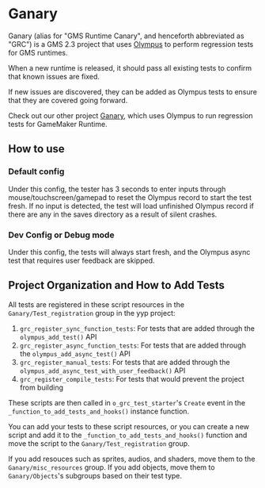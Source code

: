 # Ganary

Ganary (alias for "GMS Runtime Canary", and henceforth abbreviated as "GRC") is a GMS 2.3 project that uses [Olympus](https://github.com/bscotch/olympus) to perform regression tests for GMS runtimes.

When a new runtime is released, it should pass all existing tests to confirm that known issues are fixed.

If new issues are discovered, they can be added as Olympus tests to ensure that they are covered going forward.


Check out our other project [Ganary](https://github.com/bscotch/ganary), which uses Olympus to run regression tests for GameMaker Runtime.

## How to use

### Default config

Under this config, the tester has 3 seconds to enter inputs through mouse/touchscreen/gamepad to reset the Olympus record to start the test fresh. If no input is detected, the test will load unfinished Olympus record if there are any in the saves directory as a result of silent crashes.

### Dev Config or Debug mode

Under this config, the tests will always start fresh, and the Olympus async test that requires user feedback are skipped.

## Project Organization and How to Add Tests

All tests are registered in these script resources in the `Ganary/Test_registration` group in the yyp project:

1. `grc_register_sync_function_tests`: For tests that are added through the `olympus_add_test()` API
2. `grc_register_async_function_tests`: For tests that are added through the `olympus_add_async_test()` API
3. `grc_register_manual_tests`: For tests that are added through the `olympus_add_async_test_with_user_feedback()` API
4. `grc_register_compile_tests`: For tests that would prevent the project from building

These scripts are then called in `o_grc_test_starter`'s `Create` event in the `_function_to_add_tests_and_hooks()` instance function.

You can add your tests to these script resources, or you can create a new script and add it to the `_function_to_add_tests_and_hooks()` function and move the script to the `Ganary/Test_registration` group.

If you add resouces such as sprites, audios, and shaders, move them to the `Ganary/misc_resources` group. If you add objects, move them to `Ganary/Objects`'s subgroups based on their test type.
